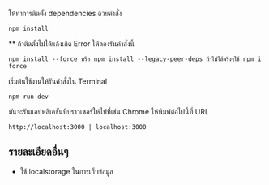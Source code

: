 ให้ทำการติดตั้ง dependencies ด้วยคำสั่ง

```
npm install
```
** ถ้าติดตั้งไม่ได้แล้งเกิด Error ให้ลองรันคำสั่งนี้
```
npm install --force หรือ npm install --legacy-peer-deps ถ้าไม่ได้จริงๆใช้ npm i force
```
เริ่มต้นใช้งานให้รันคำสั่งใน Terminal

```
npm run dev
```

มันจะรันแอปพลิเคชันที่บราวเซอร์ให้ไปที่เช่น Chrome ให้พิมพ์ต่อไปนี้ที่ URL 
```
http://localhost:3000 | localhost:3000
```

## รายละเอียดอื่นๆ
- ใช้ localstorage ในการเก็บข้อมูล

